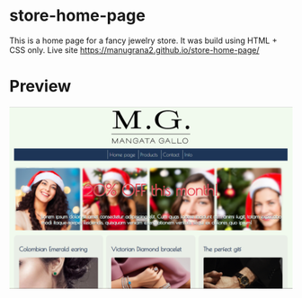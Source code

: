 # store-home-page

This is a home page for a fancy jewelry store.  It was build using HTML + CSS only. Live site https://manugrana2.github.io/store-home-page/

# Preview
<img src="https://github.com/manugrana2/store-home-page/blob/main/home%20store%20preview.png?raw=true">
